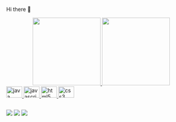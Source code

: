  Hi there 👋

 <div>
 <div align="center">
  <a href="https://github.com/DevHawnk">
  <img height="180em" src="https://github-readme-stats.vercel.app/api?username=DevHawnk&show_icons=true&theme=react&include_all_commits=true&count_private=true"/>
  <img height="180em" src="https://github-readme-stats.vercel.app/api/top-langs/?username=DevHawnk&layout=compact&langs_count=7&theme=react" />
  </div>
  
<div align="left">
  
  <img src="https://cdn.jsdelivr.net/gh/devicons/devicon/icons/java/java-original.svg" height="30" width="42" alt="java logo"  />
  <img src="https://cdn.jsdelivr.net/gh/devicons/devicon/icons/javascript/javascript-original.svg" height="30" width="42" alt="javascript logo"  />  
  <img src="https://cdn.jsdelivr.net/gh/devicons/devicon/icons/html5/html5-original.svg" height="30" width="42" alt="html5 logo"  />
  <img src="https://cdn.jsdelivr.net/gh/devicons/devicon/icons/css3/css3-original.svg" height="30" width="42" alt="css3 logo"  />
  </div>

##

<div>
 
<a href= "www.linkedin.com/in/wesley-souza-pereira-381756223/" target= "_blank"><img src="https://img.shields.io/static/v1?message=LinkedIn&logo=linkedin&label=&color=0077B5&logoColor=white&labelColor=&style=for-the-badge" target="_blank"></a>
 <a href= "" target= "_blank"><img src="https://img.shields.io/static/v1?message=Instagram&logo=instagram&label=&color=E4405F&logoColor=white&labelColor=&style=for-the-badge" target="_blank"></a>
 <a href= "" target= "_blank"><img src="https://img.shields.io/static/v1?message=Outlook&logo=outlook&label=&color=7289DA&logoColor=white&labelColor=&style=for-the-badge" target="_blank"></a>
 
 </div>
